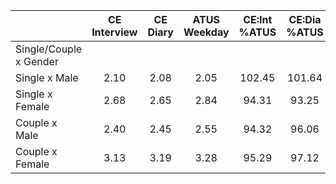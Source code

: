 
|                      | CE<br>Interview |  CE<br>Diary | ATUS<br>Weekday | CE:Int<br>%ATUS | CE:Dia<br>%ATUS |
| -------------------- | :----------: | :----------: | :----------: | :----------: | :----------: |
| Single/Couple x Gender |              |              |              |              |              |
| Single x Male        |         2.10 |         2.08 |         2.05 |       102.45 |       101.64 |
| Single x Female      |         2.68 |         2.65 |         2.84 |        94.31 |        93.25 |
| Couple x Male        |         2.40 |         2.45 |         2.55 |        94.32 |        96.06 |
| Couple x Female      |         3.13 |         3.19 |         3.28 |        95.29 |        97.12 |

